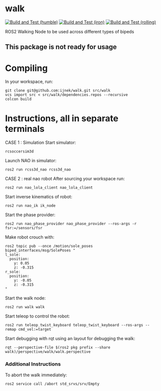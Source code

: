 # walk

[![Build and Test (humble)](../../actions/workflows/build_and_test_humble.yaml/badge.svg?branch=rolling)](../../actions/workflows/build_and_test_humble.yaml?query=branch:rolling)
[![Build and Test (iron)](../../actions/workflows/build_and_test_iron.yaml/badge.svg?branch=rolling)](../../actions/workflows/build_and_test_iron.yaml?query=branch:rolling)
[![Build and Test (rolling)](../../actions/workflows/build_and_test_rolling.yaml/badge.svg?branch=rolling)](../../actions/workflows/build_and_test_rolling.yaml?query=branch:rolling)

ROS2 Walking Node to be used across different types of bipeds

## This package is not ready for usage

# Compiling

In your workspace, run:
```
git clone git@github.com:ijnek/walk.git src/walk
vcs import src < src/walk/dependencies.repos --recursive
colcon build
```

# Instructions, all in separate terminals

CASE 1 : Simulation
Start simulator:
```
rcsoccersim3d
```

Launch NAO in simulator:
```
ros2 run rcss3d_nao rcss3d_nao
```
CASE 2 : real nao robot
After sourcing your workspace run:
```
ros2 run nao_lola_client nao_lola_client
```

Start inverse kinematics of robot:
```
ros2 run nao_ik ik_node
```

Start the phase provider:
```
ros2 run nao_phase_provider nao_phase_provider --ros-args -r fsr:=/sensors/fsr
```

Make robot crouch with:
```
ros2 topic pub --once /motion/sole_poses biped_interfaces/msg/SolePoses "
l_sole:
  position:
    y: 0.05
    z: -0.315
r_sole:
  position:
    y: -0.05
    z: -0.315
"
```

Start the walk node:
```
ros2 run walk walk
```

Start teleop to control the robot:
```
ros2 run teleop_twist_keyboard teleop_twist_keyboard --ros-args --remap cmd_vel:=target
```

Start debugging with rqt using an layout for debugging the walk:
```
rqt --perspective-file $(ros2 pkg prefix --share walk)/perspective/walk/walk.perspective
```

### Additional Instructions

To abort the walk immediately:
```
ros2 service call /abort std_srvs/srv/Empty
```
